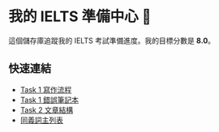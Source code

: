 # 我的 IELTS 準備中心 🚀

這個儲存庫追蹤我的 IELTS 考試準備進度。我的目標分數是 **8.0**。

## 快速連結

- [Task 1 寫作流程](./Writing/Task%201/1_Strategy/Pipeline.md)
- [Task 1 錯誤筆記本](./Writing/Task%201/Error-Notebook-Task1.md)
- [Task 2 文章結構](./Writing/Task%202/1_Strategy/Essay-Structure.md)
- [同義詞主列表](./Vocabulary/Synonyms-Master-List.md)
